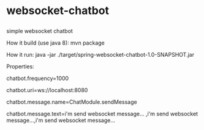 # websocket-chatbot</p>
simple websocket chatbot</p>
How it build (use java 8): mvn package</p>
How it run: java -jar ./target/spring-websocket-chatbot-1.0-SNAPSHOT.jar </p>
Properties:</p>
chatbot.frequency=1000</p>
chatbot.uri=ws://localhost:8080</p>
chatbot.message.name=ChatModule.sendMessage</p>
chatbot.message.text=i'm send websocket message... ,i'm send websocket message...,i'm send websocket message...</p>

